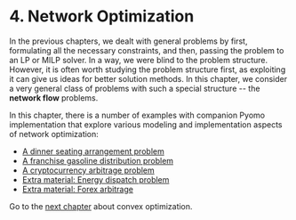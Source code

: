 # 4. Network Optimization

In the previous chapters, we dealt with general problems by first, formulating all the necessary constraints, and then, passing the problem to an LP or MILP solver. In a way, we were blind to the problem structure. However, it is often worth studying the problem structure first, as exploiting it can give us ideas for better solution methods. In this chapter, we consider a very general class of problems with such a special structure -- the **network flow** problems.

In this chapter, there is a number of examples with companion Pyomo implementation that explore various modeling and implementation aspects of network optimization:

* [A dinner seating arrangement problem](dinner-seat-allocation.ipynb)
* [A franchise gasoline distribution problem](gasoline-distribution.ipynb)
* [A cryptocurrency arbitrage problem](cryptocurrency-arbitrage.ipynb)
* [Extra material: Energy dispatch problem](power-network.ipynb)
* [Extra material: Forex arbitrage](forex-arbitrage.ipynb)

Go to the [next chapter](../05/05.00.md) about convex optimization.
